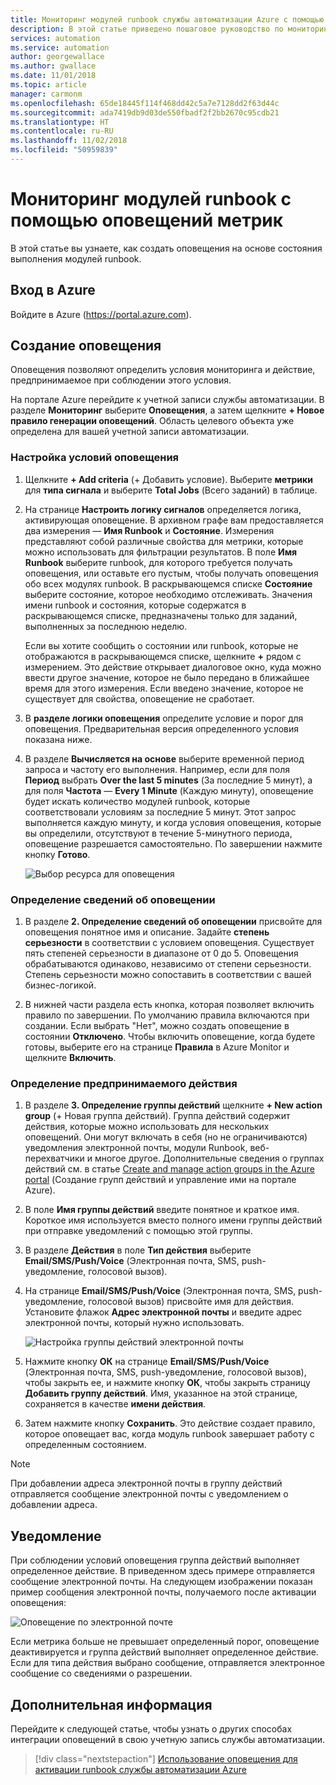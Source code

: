 ```yaml
---
title: Мониторинг модулей runbook службы автоматизации Azure с помощью оповещений метрик
description: В этой статье приведено пошаговое руководство по мониторингу модулей runbook службы автоматизации Azure с помощью метрик.
services: automation
ms.service: automation
author: georgewallace
ms.author: gwallace
ms.date: 11/01/2018
ms.topic: article
manager: carmonm
ms.openlocfilehash: 65de18445f114f468dd42c5a7e7128dd2f63d44c
ms.sourcegitcommit: ada7419db9d03de550fbadf2f2bb2670c95cdb21
ms.translationtype: HT
ms.contentlocale: ru-RU
ms.lasthandoff: 11/02/2018
ms.locfileid: "50959839"
---
```

# <a name="monitoring-runbooks-with-metric-alerts"></a>Мониторинг модулей runbook с помощью оповещений метрик

В этой статье вы узнаете, как создать оповещения на основе состояния выполнения модулей runbook.

## <a name="sign-in-to-azure"></a>Вход в Azure

Войдите в Azure (https://portal.azure.com).

## <a name="create-alert"></a>Создание оповещения

Оповещения позволяют определить условия мониторинга и действие, предпринимаемое при соблюдении этого условия.

На портале Azure перейдите к учетной записи службы автоматизации. В разделе **Мониторинг** выберите **Оповещения**, а затем щелкните **+ Новое правило генерации оповещений**. Область целевого объекта уже определена для вашей учетной записи автоматизации.

### <a name="configure-alert-criteria"></a>Настройка условий оповещения

1. Щелкните **+ Add criteria** (+ Добавить условие). Выберите **метрики** для **типа сигнала** и выберите **Total Jobs** (Всего заданий) в таблице.

2. На странице **Настроить логику сигналов** определяется логика, активирующая оповещение. В архивном графе вам предоставляется два измерения — **Имя Runbook** и **Состояние**. Измерения представляют собой различные свойства для метрики, которые можно использовать для фильтрации результатов. В поле **Имя Runbook** выберите runbook, для которого требуется получать оповещения, или оставьте его пустым, чтобы получать оповещения обо всех модулях runbook. В раскрывающемся списке **Состояние** выберите состояние, которое необходимо отслеживать. Значения имени runbook и состояния, которые содержатся в раскрывающемся списке, предназначены только для заданий, выполненных за последнюю неделю.

   Если вы хотите сообщить о состоянии или runbook, которые не отображаются в раскрывающемся списке, щелкните **\+** рядом с измерением. Это действие открывает диалоговое окно, куда можно ввести другое значение, которое не было передано в ближайшее время для этого измерения. Если введено значение, которое не существует для свойства, оповещение не сработает.

3. В **разделе логики оповещения** определите условие и порог для оповещения. Предварительная версия определенного условия показана ниже.

4. В разделе **Вычисляется на основе** выберите временной период запроса и частоту его выполнения. Например, если для поля **Период** выбрать **Over the last 5 minutes** (За последние 5 минут), а для поля **Частота** — **Every 1 Minute** (Каждую минуту), оповещение будет искать количество модулей runbook, которые соответствовали условиям за последние 5 минут. Этот запрос выполняется каждую минуту, и когда условия оповещения, которые вы определили, отсутствуют в течение 5-минутного периода, оповещение разрешается самостоятельно. По завершении нажмите кнопку **Готово**.

   ![Выбор ресурса для оповещения](./media/automation-alert-activity-log/configure-signal-logic.png)

### <a name="define-alert-details"></a>Определение сведений об оповещении

1. В разделе **2. Определение сведений об оповещении** присвойте для оповещения понятное имя и описание. Задайте **степень серьезности** в соответствии с условием оповещения. Существует пять степеней серьезности в диапазоне от 0 до 5. Оповещения обрабатываются одинаково, независимо от степени серьезности. Степень серьезности можно сопоставить в соответствии с вашей бизнес-логикой.

1. В нижней части раздела есть кнопка, которая позволяет включить правило по завершении. По умолчанию правила включаются при создании. Если выбрать "Нет", можно создать оповещение в состоянии **Отключено**. Чтобы включить оповещение, когда будете готовы, выберите его на странице **Правила** в Azure Monitor и щелкните **Включить**.

### <a name="define-the-action-to-take"></a>Определение предпринимаемого действия

1. В разделе **3. Определение группы действий** щелкните **+ New action group** (+ Новая группа действий). Группа действий содержит действия, которые можно использовать для нескольких оповещений. Они могут включать в себя (но не ограничиваются) уведомления электронной почты, модули Runbook, веб-перехватчики и многое другое. Дополнительные сведения о группах действий см. в статье [Create and manage action groups in the Azure portal](../monitoring-and-diagnostics/monitoring-action-groups.md) (Создание групп действий и управление ими на портале Azure).

1. В поле **Имя группы действий** введите понятное и краткое имя. Короткое имя используется вместо полного имени группы действий при отправке уведомлений с помощью этой группы.

1. В разделе **Действия** в поле **Тип действия** выберите **Email/SMS/Push/Voice** (Электронная почта, SMS, push-уведомление, голосовой вызов).

1. На странице **Email/SMS/Push/Voice** (Электронная почта, SMS, push-уведомление, голосовой вызов) присвойте имя для действия. Установите флажок **Адрес электронной почты** и введите адрес электронной почты, который нужно использовать.

   ![Настройка группы действий электронной почты](./media/automation-alert-activity-log/add-action-group.png)

1. Нажмите кнопку **ОК** на странице **Email/SMS/Push/Voice** (Электронная почта, SMS, push-уведомление, голосовой вызов), чтобы закрыть ее, и нажмите кнопку **ОК**, чтобы закрыть страницу **Добавить группу действий**. Имя, указанное на этой странице, сохраняется в качестве **имени действия**.

1. Затем нажмите кнопку **Сохранить**. Это действие создает правило, которое оповещает вас, когда модуль runbook завершает работу с определенным состоянием.

> [!NOTE]
> При добавлении адреса электронной почты в группу действий отправляется сообщение электронной почты с уведомлением о добавлении адреса.

## <a name="notification"></a>Уведомление

При соблюдении условий оповещения группа действий выполняет определенное действие. В приведенном здесь примере отправляется сообщение электронной почты. На следующем изображении показан пример сообщения электронной почты, получаемого после активации оповещения:

![Оповещение по электронной почте](./media/automation-alert-activity-log/alert-email.png)

Если метрика больше не превышает определенный порог, оповещение деактивируется и группа действий выполняет определенное действие. Если для типа действия выбрано сообщение, отправляется электронное сообщение со сведениями о разрешении.

## <a name="next-steps"></a>Дополнительная информация

Перейдите к следующей статье, чтобы узнать о других способах интеграции оповещений в свою учетную запись службы автоматизации.

> [!div class="nextstepaction"]
> [Использование оповещения для активации runbook службы автоматизации Azure](automation-create-alert-triggered-runbook.md)
